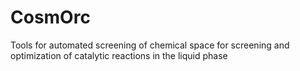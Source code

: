 # CosmOrc
Tools for automated screening of chemical space for screening and optimization of catalytic reactions in the liquid phase
